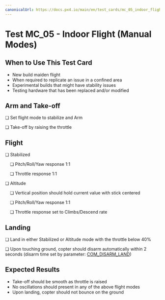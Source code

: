 ```yaml
---
canonicalUrl: https://docs.px4.io/main/en/test_cards/mc_05_indoor_flight_manual_modes
---
```


# Test MC_05 - Indoor Flight (Manual Modes)

## When to Use This Test Card

* New build maiden flight
* When required to replicate an issue in a confined area
* Experimental builds that might have stability issues
* Testing hardware that has been replaced and/or modified

## Arm and Take-off

❏ Set flight mode to stabilize and Arm

❏ Take-off by raising the throttle

## Flight

❏ Stabilized

&nbsp;&nbsp;&nbsp;&nbsp;❏ Pitch/Roll/Yaw response 1:1

&nbsp;&nbsp;&nbsp;&nbsp;❏ Throttle response 1:1

❏ Altitude

&nbsp;&nbsp;&nbsp;&nbsp;❏ Vertical position should hold current value with stick centered

&nbsp;&nbsp;&nbsp;&nbsp;❏ Pitch/Roll/Yaw response 1:1

&nbsp;&nbsp;&nbsp;&nbsp;❏ Throttle response set to Climbs/Descend rate

## Landing

❏ Land in either Stabilized or Altitude mode with the throttle below 40%

❏ Upon touching ground, copter should disarm automatically within 2 seconds (disarm time set by parameter: [COM_DISARM_LAND](../advanced_config/parameter_reference.md#COM_DISARM_LAND))

## Expected Results

* Take-off should be smooth as throttle is raised
* No oscillations should present in any of the above flight modes
* Upon landing, copter should not bounce on the ground
